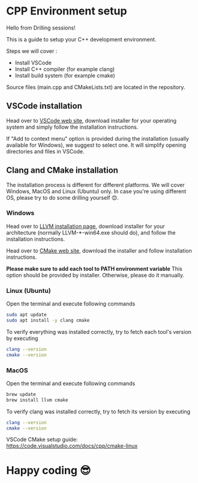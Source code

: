 
# CPP Environment setup

Hello from Drilling sessions!

This is a guide to setup your C++ development environment.

Steps we will cover :
- Install VSCode
- Install C++ compiler (for example clang)
- Install build system (for example cmake)

Source files (main.cpp and CMakeLists.txt) are located in the repository.

## VSCode installation
Head over to [VSCode web site](https://code.visualstudio.com/), download installer for your operating system and simply follow the installation instructions.

If "Add to context menu" option is provided during the installation (usually available for Windows), we suggest to select one.
It will simplify opening directories and files in VSCode.

## Clang and CMake installation
The installation process is different for different platforms.
We will cover Windows, MacOS and Linux (Ubuntu) only.
In case you're using different OS, please try to do some drilling yourself 😊.

### Windows
Head over to [LLVM installation page](https://github.com/llvm/llvm-project/releases/tag/llvmorg-17.0.1), download installer for your architecture (normally LLVM-*-win64.exe should do), and follow the installation instructions.

Head over to [CMake web site](https://cmake.org/), download the installer and follow installation instructions.

**Please make sure to add each tool to PATH environment variable**
This option should be provided by installer. Otherwise, please do it manually.

### Linux (Ubuntu)
Open the terminal and execute following commands
```bash
sudo apt update
sudo apt install -y clang cmake
``` 

To verify everything was installed correctly, try to fetch each tool's version by executing
```bash
clang --version
cmake --version
```

### MacOS
Open the terminal and execute following commands
```bash
brew update
brew install llvm cmake
``` 

To verify clang was installed correctly, try to fetch its version by executing
```bash
clang --version
cmake --version
```

VSCode CMake setup guide: https://code.visualstudio.com/docs/cpp/cmake-linux 

# Happy coding 😎
